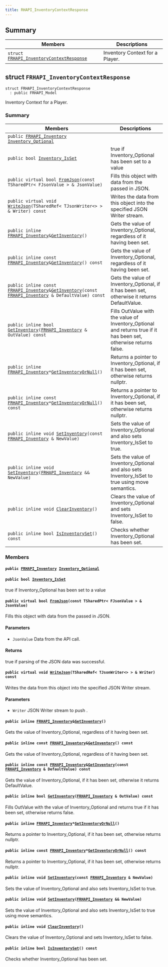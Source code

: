 ```yaml
---
title: RHAPI_InventoryContextResponse
---
```


## Summary

 Members                        | Descriptions                                
--------------------------------|---------------------------------------------
`struct `[`FRHAPI_InventoryContextResponse`](#structFRHAPI__InventoryContextResponse) | Inventory Context for a Player.

## struct `FRHAPI_InventoryContextResponse` <a id="structFRHAPI__InventoryContextResponse"></a>

```
struct FRHAPI_InventoryContextResponse
  : public FRHAPI_Model
```

Inventory Context for a Player.

### Summary

 Members                        | Descriptions                                
--------------------------------|---------------------------------------------
`public `[`FRHAPI_Inventory`](RHAPI_Inventory.md#structFRHAPI__Inventory)` `[`Inventory_Optional`](#structFRHAPI__InventoryContextResponse_1adf1766726cd900f692cdab6e1816713c) | 
`public bool `[`Inventory_IsSet`](#structFRHAPI__InventoryContextResponse_1a78e0c2b4d95885d45a22e322049fc23a) | true if Inventory_Optional has been set to a value
`public virtual bool `[`FromJson`](#structFRHAPI__InventoryContextResponse_1a4537312bdb09846842039fd6d2b5db00)`(const TSharedPtr< FJsonValue > & JsonValue)` | Fills this object with data from the passed in JSON.
`public virtual void `[`WriteJson`](#structFRHAPI__InventoryContextResponse_1a3b1c1352d844744a5d4c68449d5ca246)`(TSharedRef< TJsonWriter<> > & Writer) const` | Writes the data from this object into the specified JSON Writer stream.
`public inline `[`FRHAPI_Inventory`](RHAPI_Inventory.md#structFRHAPI__Inventory)` & `[`GetInventory`](#structFRHAPI__InventoryContextResponse_1a94f07efc353fa21bd2f38c0cb77aeef5)`()` | Gets the value of Inventory_Optional, regardless of it having been set.
`public inline const `[`FRHAPI_Inventory`](RHAPI_Inventory.md#structFRHAPI__Inventory)` & `[`GetInventory`](#structFRHAPI__InventoryContextResponse_1a7b127c424170881e165617b48ddcf58f)`() const` | Gets the value of Inventory_Optional, regardless of it having been set.
`public inline const `[`FRHAPI_Inventory`](RHAPI_Inventory.md#structFRHAPI__Inventory)` & `[`GetInventory`](#structFRHAPI__InventoryContextResponse_1ac444271e83de9719a1bc9169aa2a43ea)`(const `[`FRHAPI_Inventory`](RHAPI_Inventory.md#structFRHAPI__Inventory)` & DefaultValue) const` | Gets the value of Inventory_Optional, if it has been set, otherwise it returns DefaultValue.
`public inline bool `[`GetInventory`](#structFRHAPI__InventoryContextResponse_1a9b4af4258c9a4fb458ddab83157d4e7f)`(`[`FRHAPI_Inventory`](RHAPI_Inventory.md#structFRHAPI__Inventory)` & OutValue) const` | Fills OutValue with the value of Inventory_Optional and returns true if it has been set, otherwise returns false.
`public inline `[`FRHAPI_Inventory`](RHAPI_Inventory.md#structFRHAPI__Inventory)` * `[`GetInventoryOrNull`](#structFRHAPI__InventoryContextResponse_1a8620f629be7620d4d22376a1105a41d6)`()` | Returns a pointer to Inventory_Optional, if it has been set, otherwise returns nullptr.
`public inline const `[`FRHAPI_Inventory`](RHAPI_Inventory.md#structFRHAPI__Inventory)` * `[`GetInventoryOrNull`](#structFRHAPI__InventoryContextResponse_1a81a5c52345964b5b06b484cac9852c14)`() const` | Returns a pointer to Inventory_Optional, if it has been set, otherwise returns nullptr.
`public inline void `[`SetInventory`](#structFRHAPI__InventoryContextResponse_1af6025ac2e9e41aa65beb4bd20f8acf4d)`(const `[`FRHAPI_Inventory`](RHAPI_Inventory.md#structFRHAPI__Inventory)` & NewValue)` | Sets the value of Inventory_Optional and also sets Inventory_IsSet to true.
`public inline void `[`SetInventory`](#structFRHAPI__InventoryContextResponse_1a5cbd5da73e757edd0dbe316079059272)`(`[`FRHAPI_Inventory`](RHAPI_Inventory.md#structFRHAPI__Inventory)` && NewValue)` | Sets the value of Inventory_Optional and also sets Inventory_IsSet to true using move semantics.
`public inline void `[`ClearInventory`](#structFRHAPI__InventoryContextResponse_1a41cea14fe48b16820fe86c112069ede4)`()` | Clears the value of Inventory_Optional and sets Inventory_IsSet to false.
`public inline bool `[`IsInventorySet`](#structFRHAPI__InventoryContextResponse_1a827d8322538de97ebfc7d863859aaedb)`() const` | Checks whether Inventory_Optional has been set.

### Members

#### `public `[`FRHAPI_Inventory`](RHAPI_Inventory.md#structFRHAPI__Inventory)` `[`Inventory_Optional`](#structFRHAPI__InventoryContextResponse_1adf1766726cd900f692cdab6e1816713c) <a id="structFRHAPI__InventoryContextResponse_1adf1766726cd900f692cdab6e1816713c"></a>

#### `public bool `[`Inventory_IsSet`](#structFRHAPI__InventoryContextResponse_1a78e0c2b4d95885d45a22e322049fc23a) <a id="structFRHAPI__InventoryContextResponse_1a78e0c2b4d95885d45a22e322049fc23a"></a>

true if Inventory_Optional has been set to a value

#### `public virtual bool `[`FromJson`](#structFRHAPI__InventoryContextResponse_1a4537312bdb09846842039fd6d2b5db00)`(const TSharedPtr< FJsonValue > & JsonValue)` <a id="structFRHAPI__InventoryContextResponse_1a4537312bdb09846842039fd6d2b5db00"></a>

Fills this object with data from the passed in JSON.

#### Parameters
* `JsonValue` Data from the API call.

#### Returns
true if parsing of the JSON data was successful.

#### `public virtual void `[`WriteJson`](#structFRHAPI__InventoryContextResponse_1a3b1c1352d844744a5d4c68449d5ca246)`(TSharedRef< TJsonWriter<> > & Writer) const` <a id="structFRHAPI__InventoryContextResponse_1a3b1c1352d844744a5d4c68449d5ca246"></a>

Writes the data from this object into the specified JSON Writer stream.

#### Parameters
* `Writer` JSON Writer stream to push .

#### `public inline `[`FRHAPI_Inventory`](RHAPI_Inventory.md#structFRHAPI__Inventory)` & `[`GetInventory`](#structFRHAPI__InventoryContextResponse_1a94f07efc353fa21bd2f38c0cb77aeef5)`()` <a id="structFRHAPI__InventoryContextResponse_1a94f07efc353fa21bd2f38c0cb77aeef5"></a>

Gets the value of Inventory_Optional, regardless of it having been set.

#### `public inline const `[`FRHAPI_Inventory`](RHAPI_Inventory.md#structFRHAPI__Inventory)` & `[`GetInventory`](#structFRHAPI__InventoryContextResponse_1a7b127c424170881e165617b48ddcf58f)`() const` <a id="structFRHAPI__InventoryContextResponse_1a7b127c424170881e165617b48ddcf58f"></a>

Gets the value of Inventory_Optional, regardless of it having been set.

#### `public inline const `[`FRHAPI_Inventory`](RHAPI_Inventory.md#structFRHAPI__Inventory)` & `[`GetInventory`](#structFRHAPI__InventoryContextResponse_1ac444271e83de9719a1bc9169aa2a43ea)`(const `[`FRHAPI_Inventory`](RHAPI_Inventory.md#structFRHAPI__Inventory)` & DefaultValue) const` <a id="structFRHAPI__InventoryContextResponse_1ac444271e83de9719a1bc9169aa2a43ea"></a>

Gets the value of Inventory_Optional, if it has been set, otherwise it returns DefaultValue.

#### `public inline bool `[`GetInventory`](#structFRHAPI__InventoryContextResponse_1a9b4af4258c9a4fb458ddab83157d4e7f)`(`[`FRHAPI_Inventory`](RHAPI_Inventory.md#structFRHAPI__Inventory)` & OutValue) const` <a id="structFRHAPI__InventoryContextResponse_1a9b4af4258c9a4fb458ddab83157d4e7f"></a>

Fills OutValue with the value of Inventory_Optional and returns true if it has been set, otherwise returns false.

#### `public inline `[`FRHAPI_Inventory`](RHAPI_Inventory.md#structFRHAPI__Inventory)` * `[`GetInventoryOrNull`](#structFRHAPI__InventoryContextResponse_1a8620f629be7620d4d22376a1105a41d6)`()` <a id="structFRHAPI__InventoryContextResponse_1a8620f629be7620d4d22376a1105a41d6"></a>

Returns a pointer to Inventory_Optional, if it has been set, otherwise returns nullptr.

#### `public inline const `[`FRHAPI_Inventory`](RHAPI_Inventory.md#structFRHAPI__Inventory)` * `[`GetInventoryOrNull`](#structFRHAPI__InventoryContextResponse_1a81a5c52345964b5b06b484cac9852c14)`() const` <a id="structFRHAPI__InventoryContextResponse_1a81a5c52345964b5b06b484cac9852c14"></a>

Returns a pointer to Inventory_Optional, if it has been set, otherwise returns nullptr.

#### `public inline void `[`SetInventory`](#structFRHAPI__InventoryContextResponse_1af6025ac2e9e41aa65beb4bd20f8acf4d)`(const `[`FRHAPI_Inventory`](RHAPI_Inventory.md#structFRHAPI__Inventory)` & NewValue)` <a id="structFRHAPI__InventoryContextResponse_1af6025ac2e9e41aa65beb4bd20f8acf4d"></a>

Sets the value of Inventory_Optional and also sets Inventory_IsSet to true.

#### `public inline void `[`SetInventory`](#structFRHAPI__InventoryContextResponse_1a5cbd5da73e757edd0dbe316079059272)`(`[`FRHAPI_Inventory`](RHAPI_Inventory.md#structFRHAPI__Inventory)` && NewValue)` <a id="structFRHAPI__InventoryContextResponse_1a5cbd5da73e757edd0dbe316079059272"></a>

Sets the value of Inventory_Optional and also sets Inventory_IsSet to true using move semantics.

#### `public inline void `[`ClearInventory`](#structFRHAPI__InventoryContextResponse_1a41cea14fe48b16820fe86c112069ede4)`()` <a id="structFRHAPI__InventoryContextResponse_1a41cea14fe48b16820fe86c112069ede4"></a>

Clears the value of Inventory_Optional and sets Inventory_IsSet to false.

#### `public inline bool `[`IsInventorySet`](#structFRHAPI__InventoryContextResponse_1a827d8322538de97ebfc7d863859aaedb)`() const` <a id="structFRHAPI__InventoryContextResponse_1a827d8322538de97ebfc7d863859aaedb"></a>

Checks whether Inventory_Optional has been set.

